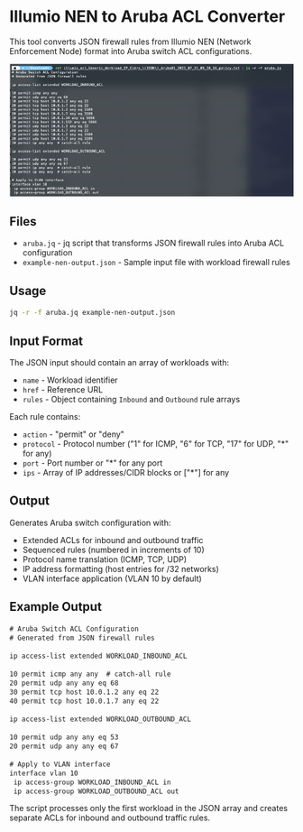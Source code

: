 # Illumio NEN to Aruba ACL Converter

This tool converts JSON firewall rules from Illumio NEN (Network Enforcement Node) format into Aruba switch ACL configurations.

![Example file](images/example-output.png)

## Files

- `aruba.jq` - jq script that transforms JSON firewall rules into Aruba ACL configuration
- `example-nen-output.json` - Sample input file with workload firewall rules

## Usage

```bash
jq -r -f aruba.jq example-nen-output.json
```

## Input Format

The JSON input should contain an array of workloads with:
- `name` - Workload identifier
- `href` - Reference URL
- `rules` - Object containing `Inbound` and `Outbound` rule arrays

Each rule contains:
- `action` - "permit" or "deny"
- `protocol` - Protocol number ("1" for ICMP, "6" for TCP, "17" for UDP, "*" for any)
- `port` - Port number or "*" for any port
- `ips` - Array of IP addresses/CIDR blocks or ["*"] for any

## Output

Generates Aruba switch configuration with:
- Extended ACLs for inbound and outbound traffic
- Sequenced rules (numbered in increments of 10)
- Protocol name translation (ICMP, TCP, UDP)
- IP address formatting (host entries for /32 networks)
- VLAN interface application (VLAN 10 by default)

## Example Output

```
# Aruba Switch ACL Configuration
# Generated from JSON firewall rules

ip access-list extended WORKLOAD_INBOUND_ACL

10 permit icmp any any  # catch-all rule
20 permit udp any any eq 68
30 permit tcp host 10.0.1.2 any eq 22
40 permit tcp host 10.0.1.7 any eq 22

ip access-list extended WORKLOAD_OUTBOUND_ACL

10 permit udp any any eq 53
20 permit udp any any eq 67

# Apply to VLAN interface
interface vlan 10
 ip access-group WORKLOAD_INBOUND_ACL in
 ip access-group WORKLOAD_OUTBOUND_ACL out
```

The script processes only the first workload in the JSON array and creates separate ACLs for inbound and outbound traffic rules.
